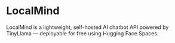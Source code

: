 # LocalMind
LocalMind is a lightweight, self-hosted AI chatbot API powered by TinyLlama — deployable for free using Hugging Face Spaces.
